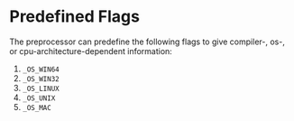 # Predefined Flags

The preprocessor can predefine the following flags to give compiler-, os-, or cpu-architecture-dependent information:

1. `_OS_WIN64`
2. `_OS_WIN32`
3. `_OS_LINUX`
4. `_OS_UNIX`
5. `_OS_MAC`
